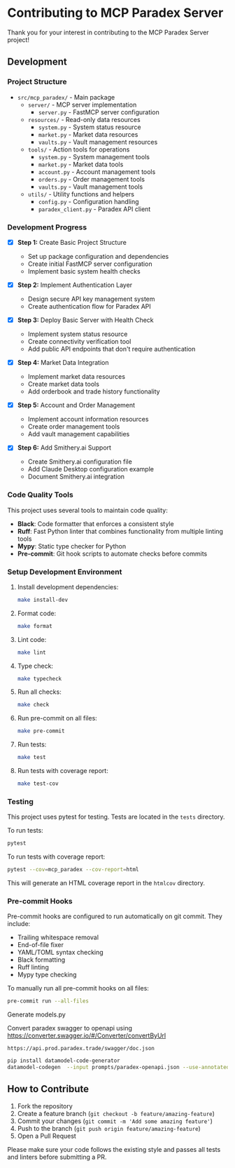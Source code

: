 # Contributing to MCP Paradex Server

Thank you for your interest in contributing to the MCP Paradex Server project!

## Development

### Project Structure

- `src/mcp_paradex/` - Main package
  - `server/` - MCP server implementation
    - `server.py` - FastMCP server configuration
  - `resources/` - Read-only data resources
    - `system.py` - System status resource
    - `market.py` - Market data resources
    - `vaults.py` - Vault management resources
  - `tools/` - Action tools for operations
    - `system.py` - System management tools
    - `market.py` - Market data tools
    - `account.py` - Account management tools
    - `orders.py` - Order management tools
    - `vaults.py` - Vault management tools
  - `utils/` - Utility functions and helpers
    - `config.py` - Configuration handling
    - `paradex_client.py` - Paradex API client

### Development Progress

- [x] **Step 1:** Create Basic Project Structure

  - Set up package configuration and dependencies
  - Create initial FastMCP server configuration
  - Implement basic system health checks

- [x] **Step 2:** Implement Authentication Layer

  - Design secure API key management system
  - Create authentication flow for Paradex API

- [x] **Step 3:** Deploy Basic Server with Health Check

  - Implement system status resource
  - Create connectivity verification tool
  - Add public API endpoints that don't require authentication

- [x] **Step 4:** Market Data Integration

  - Implement market data resources
  - Create market data tools
  - Add orderbook and trade history functionality

- [x] **Step 5:** Account and Order Management

  - Implement account information resources
  - Create order management tools
  - Add vault management capabilities

- [x] **Step 6:** Add Smithery.ai Support
  - Create Smithery.ai configuration file
  - Add Claude Desktop configuration example
  - Document Smithery.ai integration

### Code Quality Tools

This project uses several tools to maintain code quality:

- **Black**: Code formatter that enforces a consistent style
- **Ruff**: Fast Python linter that combines functionality from multiple linting tools
- **Mypy**: Static type checker for Python
- **Pre-commit**: Git hook scripts to automate checks before commits

### Setup Development Environment

1. Install development dependencies:

   ```bash
   make install-dev
   ```

2. Format code:

   ```bash
   make format
   ```

3. Lint code:

   ```bash
   make lint
   ```

4. Type check:

   ```bash
   make typecheck
   ```

5. Run all checks:

   ```bash
   make check
   ```

6. Run pre-commit on all files:

   ```bash
   make pre-commit
   ```

7. Run tests:

   ```bash
   make test
   ```

8. Run tests with coverage report:
   ```bash
   make test-cov
   ```

### Testing

This project uses pytest for testing. Tests are located in the `tests` directory.

To run tests:

```bash
pytest
```

To run tests with coverage report:

```bash
pytest --cov=mcp_paradex --cov-report=html
```

This will generate an HTML coverage report in the `htmlcov` directory.

### Pre-commit Hooks

Pre-commit hooks are configured to run automatically on git commit. They include:

- Trailing whitespace removal
- End-of-file fixer
- YAML/TOML syntax checking
- Black formatting
- Ruff linting
- Mypy type checking

To manually run all pre-commit hooks on all files:

```bash
pre-commit run --all-files
```

Generate models.py

Convert paradex swagger to openapi using https://converter.swagger.io/#/Converter/convertByUrl

```
https://api.prod.paradex.trade/swagger/doc.json
```

```bash
pip install datamodel-code-generator
datamodel-codegen  --input prompts/paradex-openapi.json --use-annotated --use-default-kwarg --keep-model-order --output src/mcp_paradex/models/
```

## How to Contribute

1. Fork the repository
2. Create a feature branch (`git checkout -b feature/amazing-feature`)
3. Commit your changes (`git commit -m 'Add some amazing feature'`)
4. Push to the branch (`git push origin feature/amazing-feature`)
5. Open a Pull Request

Please make sure your code follows the existing style and passes all tests and linters before submitting a PR.
